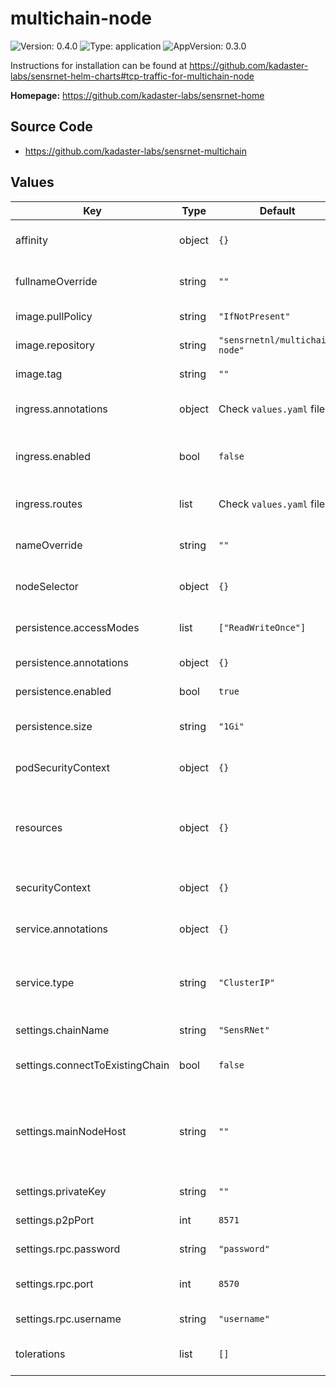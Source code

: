 # multichain-node

![Version: 0.4.0](https://img.shields.io/badge/Version-0.4.0-informational?style=flat-square) ![Type: application](https://img.shields.io/badge/Type-application-informational?style=flat-square) ![AppVersion: 0.3.0](https://img.shields.io/badge/AppVersion-0.3.0-informational?style=flat-square)

Instructions for installation can be found at https://github.com/kadaster-labs/sensrnet-helm-charts#tcp-traffic-for-multichain-node

**Homepage:** <https://github.com/kadaster-labs/sensrnet-home>

## Source Code

* <https://github.com/kadaster-labs/sensrnet-multichain>

## Values

| Key | Type | Default | Description |
|-----|------|---------|-------------|
| affinity | object | `{}` | Affinity for pod assignment (evaluated as a template) |
| fullnameOverride | string | `""` | String to fully override multichain-node.fullname |
| image.pullPolicy | string | `"IfNotPresent"` | SensRNet multichain-node image pull policy |
| image.repository | string | `"sensrnetnl/multichain-node"` | SensRNet multichain-node image name |
| image.tag | string | `""` | SensRNet multichain-node image tag |
| ingress.annotations | object | Check `values.yaml` file | Ingress annotations (evaluated as a template) |
| ingress.enabled | bool | `false` | Enable if ingress controller resource is used for external exposure |
| ingress.routes | list | Check `values.yaml` file | Ingress routes (evaluated as a template) |
| nameOverride | string | `""` | String to partially override multichain-node.fullname |
| nodeSelector | object | `{}` | Node labels for pod assignment (evaluated as a template) |
| persistence.accessModes | list | `["ReadWriteOnce"]` | PVC Access Mode for multichain-node data volume |
| persistence.annotations | object | `{}` | Additional PVC annotations |
| persistence.enabled | bool | `true` | Enable multichain persistence using PVC |
| persistence.size | string | `"1Gi"` | PVC Storage Request for multichain-node data volume |
| podSecurityContext | object | `{}` | SensRNet multichain-node pods' Security Context |
| resources | object | `{}` | The requested resources and resources limits for the Multichain-node container (evaluated as a template) |
| securityContext | object | `{}` | SensRNet multichain-node containers' Security Context |
| service.annotations | object | `{}` | Service annotations (evaluated as a template) |
| service.type | string | `"ClusterIP"` | Kubernetes Service type; change this into `"LoadBalancer"` if you like to expose via a load balancer |
| settings.chainName | string | `"SensRNet"` | Name of the chain to create or connect to |
| settings.connectToExistingChain | bool | `false` | Whether to connect to an existing chain, or create a new one |
| settings.mainNodeHost | string | `""` | Hostname or IP address of the multichain node this node needs to be connected to. Is ignored if connectToExistingChain is false |
| settings.privateKey | string | `""` | Private key of this node to join the chain with |
| settings.p2pPort | int | `8571` | Port used for external access |
| settings.rpc.password | string | `"password"` | JSON-RPC API password |
| settings.rpc.port | int | `8570` | Port used for internal (Kubernetes Cluster) JSON-RPC API |
| settings.rpc.username | string | `"username"` | JSON-RPC API username |
| tolerations | list | `[]` | Tolerations for pod assignment (evaluated as a template) |


